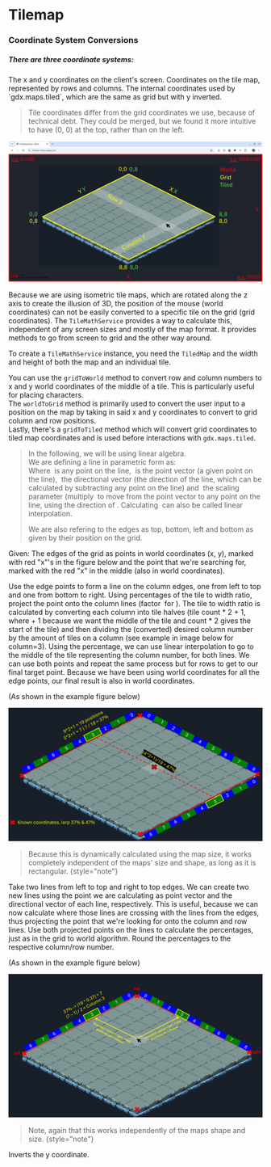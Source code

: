 # Tilemap


### Coordinate System Conversions

##### There are three coordinate systems:

<deflist type="medium">
    <def title="World Coordinates">
        The x and y coordinates on the client's screen.
    </def>
    <def title="Grid Coordinates">
        Coordinates on the tile map, represented by rows and columns.
    </def>
    <def title="Tile Coordinates">
        The internal coordinates used by `gdx.maps.tiled`, 
        which are the same as grid but with y inverted.
    </def>
</deflist>

> Tile coordinates differ from the grid coordinates we use, because of technical debt. They could
> be merged, but we found it more intuitive to have (0, 0) at the top, rather than on the left.
 
![Coordinate Systems illustration](./../img/client/CoordinateMaps.png)


Because we are using isometric tile maps, which are rotated along the z axis to create the illusion of 3D, the position of the mouse (world coordinates) can not be easily converted 
to a specific tile on the grid (grid coordinates). The `TileMathService` provides a way to calculate this, independent
of any screen sizes and mostly of the map format. It provides methods to go from screen to grid and the other way around.

To create a `TileMathService` instance, you need the `TiledMap` and the width and height of both the map and an 
individual tile. <br />

You can use the `gridToWorld` method to convert row and column numbers to x and y world coordinates
of the middle of a tile. This is particularly useful for placing characters. <br />
The `worldToGrid` method is primarily used 
to convert the user input to a position on the map by taking in said x and y coordinates to convert to grid column 
and row positions. <br /> 
Lastly, there's a `gridToTiled` method which will convert grid coordinates to tiled map 
coordinates and is used before interactions with `gdx.maps.tiled`.

> In the following, we will be using linear algebra. <br/>
> We are defining a line in parametric form as:
> <math> \mathbf{r}(t) = \mathbf{r_0} + t \mathbf{d} </math> <br/>
> Where <math>r(t)</math> is any point on the line, 
> <math>\mathbf{r_0}</math> is the point vector (a given point on the line),
> <math>\mathbf{d}</math> the directional vector (the direction of the line, which can be calculated by subtracting any point on the line)
> and <math>t</math> the scaling parameter (multiply <math>\mathbf{d}</math> to move from the point vector to any point on the line, using the direction of <math>\mathbf{d}</math>.
> Calculating <math>r(t)</math> can also be called linear interpolation.
> 
> We are also refering to the edges as top, bottom, left and bottom as given by their position on the grid.

<procedure title="Grid to World Algorithm" id="gridToWorld">
    <p>Given: The edges of the grid as points in world coordinates (x, y), marked with red "x"'s in the figure below and
    the point that we're searching for, marked with the red "x" in the middle (also in world coordinates).
    </p>
    <step>
    Use the edge points to form a line on the column edges, one from left to top and one from bottom to right.
    </step>
    <step>
    Using percentages of the tile to width ratio, project the point onto the column lines (factor <math>t</math> for <math>\mathbf{r}(t)</math>).
    The tile to width ratio is calculated by converting each column into tile halves (tile count * 2 + 1, where + 1 because we want the middle of the tile and count * 2 gives the start of the tile) and then
    dividing the (converted) desired column number by the amount of tiles on a column (see example in image below for column=3).
    </step>
    <step>Using the percentage, we can use linear interpolation to go to the middle of the tile representing the column number, for both lines.</step>
    <step>We can use both points and repeat the same process but for rows to get to our final target point.</step>
    <step>Because we have been using world coordinates for all the edge points, our final result is also in world coordinates.</step>
    <p>(As shown in the example figure below)</p>
</procedure>


![Grid to World illustration](./../img/client/gridToWorld.png)

> Because this is dynamically calculated using the map size, it works completely independent of 
> the maps' size and shape, as long as it is rectangular.
{style="note"}
 
<procedure title="World to Grid Algorithm" id="worldToGrid">
    <step>Take two lines from left to top and right to top edges.</step>
    <step>
    We can create two new lines using the point we are calculating as point vector and the directional vector of each line, respectively.
    This is useful, because we can now calculate where those lines are crossing with the lines from the edges, thus projecting the point 
    that we're looking for onto the column and row lines.
    </step>
    <step>Use both projected points on the lines to calculate the percentages, just as in the grid to world algorithm.</step>
    <step>Round the percentages to the respective column/row number.</step>
    <p>(As shown in the example figure below)</p>
</procedure>


![World to Grid illustration](./../img/client/worldToGrid.png)

> Note, again that this works independently of the maps shape and size.
{style="note"}
 
<procedure title="Grid to Tiled Algorithm" id="gridToTiled">
    <p>Inverts the y coordinate.</p>
</procedure>




